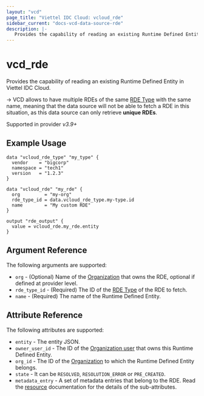 ```yaml
---
layout: "vcd"
page_title: "Viettel IDC Cloud: vcloud_rde"
sidebar_current: "docs-vcd-data-source-rde"
description: |-
   Provides the capability of reading an existing Runtime Defined Entity in Viettel IDC Cloud.
---
```


# vcd\_rde

Provides the capability of reading an existing Runtime Defined Entity in Viettel IDC Cloud.

-> VCD allows to have multiple RDEs of the same [RDE Type](/providers/vmware/vcd/latest/docs/resources/rde_type) with
the same name, meaning that the data source will not be able to fetch a RDE in this situation, as this data source
can only retrieve **unique RDEs**.

Supported in provider *v3.9+*

## Example Usage

```hcl
data "vcloud_rde_type" "my_type" {
  vendor    = "bigcorp"
  namespace = "tech1"
  version   = "1.2.3"
}

data "vcloud_rde" "my_rde" {
  org         = "my-org"
  rde_type_id = data.vcloud_rde_type.my-type.id
  name        = "My custom RDE"
}

output "rde_output" {
  value = vcloud_rde.my_rde.entity
}
```

## Argument Reference

The following arguments are supported:

* `org` - (Optional) Name of the [Organization](/providers/vmware/vcd/latest/docs/data-sources/org) that owns the RDE, optional if defined at provider level.
* `rde_type_id` - (Required) The ID of the [RDE Type](/providers/vmware/vcd/latest/docs/data-sources/rde_type) of the RDE to fetch.
* `name` - (Required) The name of the Runtime Defined Entity.

## Attribute Reference

The following attributes are supported:

* `entity` - The entity JSON.
* `owner_user_id` - The ID of the [Organization user](/providers/vmware/vcd/latest/docs/resources/org_user) that owns this Runtime Defined Entity.
* `org_id` - The ID of the [Organization](/providers/vmware/vcd/latest/docs/resources/org) to which the Runtime Defined Entity belongs.
* `state` - It can be `RESOLVED`, `RESOLUTION_ERROR` or `PRE_CREATED`.
* `metadata_entry` - A set of metadata entries that belong to the RDE.
  Read the [resource](/providers/vmware/vcd/latest/docs/resources/rde#metadata) documentation for the details of the sub-attributes.
